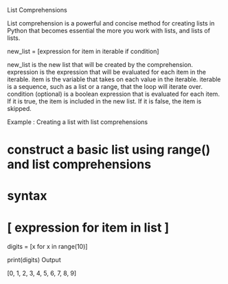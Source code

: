 
List Comprehensions

List comprehension is a powerful and concise method for creating lists in Python that becomes essential the more you work with lists, and lists of lists.


new_list = [expression for item in iterable if condition]

new_list is the new list that will be created by the comprehension.
expression is the expression that will be evaluated for each item in the iterable.
item is the variable that takes on each value in the iterable.
iterable is a sequence, such as a list or a range, that the loop will iterate over.
condition (optional) is a boolean expression that is evaluated for each item. If it is true, the item is included in the new list. If it is false, the item is skipped.

Example : Creating a list with list comprehensions

# construct a basic list using range() and list comprehensions
# syntax
# [ expression for item in list ]
digits = [x for x in range(10)]

print(digits)
Output

[0, 1, 2, 3, 4, 5, 6, 7, 8, 9]
